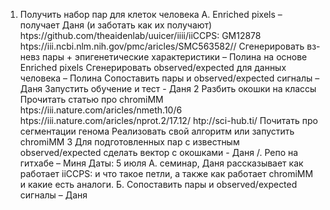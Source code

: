 1. Получить набор пар для клеток человека
А. Enriched pixels – получает Даня (и заботать как их получают)
htps://github.com/theaidenlab/uuicer/iiii/iiCCPS:
GM12878
htps://iii.ncbi.nlm.nih.gov/pmc/aricles/SMC563582//
Сгенерировать вз-невз пары + эпигенетические характеристики – Полина на основе
Enriched pixels
Сгенерировать observed/expeсted для данных человека – Полина
Сопоставить пары и observed/expeсted сигналы – Даня
Запустить обучение и тест - Даня
2
Разбить окошки на классы
Прочитать статью про chromiMM
htps://iii.nature.com/aricles/nmeth.10/6
htps://iii.nature.com/aricles/nprot.2/17.12/
htp://sci-hub.ti/
Почитать про сегментации генома
Реализовать свой алгоритм или запустить chromiMM
3
Для подготовленных пар с известным observed/expeсted сделать вектор с окошками - Даня
/.
Репо на гитхабе – Миня
Даты:
5 июля
А. семинар, Даня рассказывает как работает iiCCPS: и что такое петли, а также как
работает chromiMM и какие есть аналоги.
Б. Сопоставить пары и observed/expeсted сигналы – Даня
